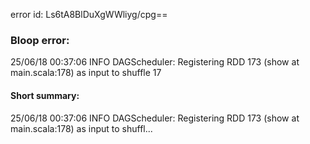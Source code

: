 error id: Ls6tA8BlDuXgWWliyg/cpg==
### Bloop error:

25/06/18 00:37:06 INFO DAGScheduler: Registering RDD 173 (show at main.scala:178) as input to shuffle 17
#### Short summary: 

25/06/18 00:37:06 INFO DAGScheduler: Registering RDD 173 (show at main.scala:178) as input to shuffl...